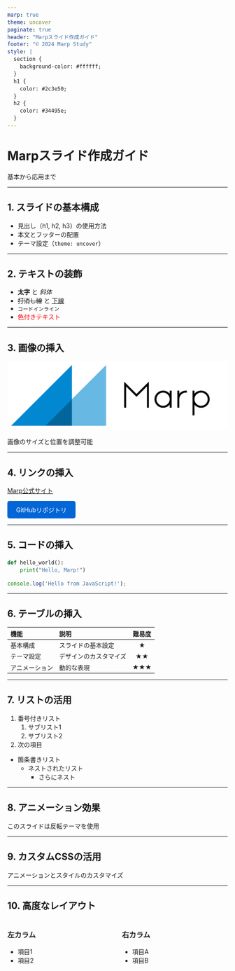 ```yaml
---
marp: true
theme: uncover
paginate: true
header: "Marpスライド作成ガイド"
footer: "© 2024 Marp Study"
style: |
  section {
    background-color: #ffffff;
  }
  h1 {
    color: #2c3e50;
  }
  h2 {
    color: #34495e;
  }
---
```


# Marpスライド作成ガイド
基本から応用まで

---

<!-- _class: lead -->
## 1. スライドの基本構成

- 見出し（h1, h2, h3）の使用方法
- 本文とフッターの配置
- テーマ設定（`theme: uncover`）

---

## 2. テキストの装飾

- **太字** と *斜体*
- ~~打消し線~~ と <u>下線</u>
- `コードインライン`
- <span style="color: red;">色付きテキスト</span>

---

## 3. 画像の挿入

![width:500px](https://raw.githubusercontent.com/marp-team/marp/master/marp.png)

画像のサイズと位置を調整可能

---

## 4. リンクの挿入

[Marp公式サイト](https://marp.app/)

<a href="https://github.com/marp-team/marp" style="
  display: inline-block;
  padding: 10px 20px;
  background: #0366d6;
  color: white;
  text-decoration: none;
  border-radius: 5px;
">GitHubリポジトリ</a>

---

## 5. コードの挿入

```python
def hello_world():
    print("Hello, Marp!")
```

```javascript
console.log('Hello from JavaScript!');
```

---

## 6. テーブルの挿入

| 機能 | 説明 | 難易度 |
|:-----|:-----|:------:|
| 基本構成 | スライドの基本設定 | ★ |
| テーマ設定 | デザインのカスタマイズ | ★★ |
| アニメーション | 動的な表現 | ★★★ |

---

## 7. リストの活用

1. 番号付きリスト
   1. サブリスト1
   2. サブリスト2
2. 次の項目

- 箇条書きリスト
  - ネストされたリスト
    - さらにネスト

---

<!-- _class: lead invert -->
## 8. アニメーション効果

このスライドは反転テーマを使用

---

<!-- _class: anime -->
<style scoped>
h2 {
  animation: fadeIn 1s;
}
@keyframes fadeIn {
  from { opacity: 0; }
  to { opacity: 1; }
}
</style>

## 9. カスタムCSSの活用

アニメーションとスタイルのカスタマイズ

---

<!-- _class: lead -->
## 10. 高度なレイアウト

<div style="
  display: grid;
  grid-template-columns: 1fr 1fr;
  gap: 20px;
">
<div>

### 左カラム
- 項目1
- 項目2

</div>
<div>

### 右カラム
- 項目A
- 項目B

</div>
</div>
